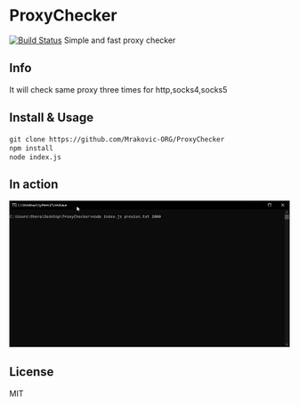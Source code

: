 # ProxyChecker
[![Build Status](https://travis-ci.com/Mrakovic-ORG/ProxyChecker.svg?branch=master)](https://travis-ci.com/Mrakovic-ORG/ProxyChecker)
Simple and fast proxy checker

## Info
It will check same proxy three times for http,socks4,socks5

## Install & Usage
```SH
git clone https://github.com/Mrakovic-ORG/ProxyChecker
npm install
node index.js
```

## In action
![in-action](images/in-action.gif)

License
----

MIT